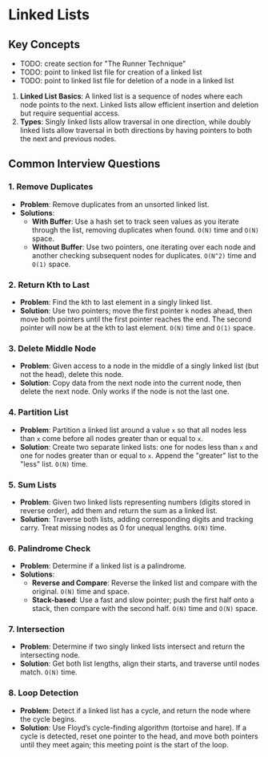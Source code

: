 # Linked Lists

## Key Concepts
- TODO: create section for "The Runner Technique"
- TODO: point to linked list file for creation of a linked list 
- TODO: point to linked list file for deletion of a node in a linked list
1. **Linked List Basics**: A linked list is a sequence of nodes where each node points to the next. Linked lists allow efficient insertion and deletion but require sequential access.
2. **Types**: Singly linked lists allow traversal in one direction, while doubly linked lists allow traversal in both directions by having pointers to both the next and previous nodes.

## Common Interview Questions

### 1. Remove Duplicates
   - **Problem**: Remove duplicates from an unsorted linked list.
   - **Solutions**:
     - **With Buffer**: Use a hash set to track seen values as you iterate through the list, removing duplicates when found. `O(N)` time and `O(N)` space.
     - **Without Buffer**: Use two pointers, one iterating over each node and another checking subsequent nodes for duplicates. `O(N^2)` time and `O(1)` space.

### 2. Return Kth to Last
   - **Problem**: Find the kth to last element in a singly linked list.
   - **Solution**: Use two pointers; move the first pointer `k` nodes ahead, then move both pointers until the first pointer reaches the end. The second pointer will now be at the kth to last element. `O(N)` time and `O(1)` space.

### 3. Delete Middle Node
   - **Problem**: Given access to a node in the middle of a singly linked list (but not the head), delete this node.
   - **Solution**: Copy data from the next node into the current node, then delete the next node. Only works if the node is not the last one.

### 4. Partition List
   - **Problem**: Partition a linked list around a value `x` so that all nodes less than `x` come before all nodes greater than or equal to `x`.
   - **Solution**: Create two separate linked lists: one for nodes less than `x` and one for nodes greater than or equal to `x`. Append the "greater" list to the "less" list. `O(N)` time.

### 5. Sum Lists
   - **Problem**: Given two linked lists representing numbers (digits stored in reverse order), add them and return the sum as a linked list.
   - **Solution**: Traverse both lists, adding corresponding digits and tracking carry. Treat missing nodes as 0 for unequal lengths. `O(N)` time.

### 6. Palindrome Check
   - **Problem**: Determine if a linked list is a palindrome.
   - **Solutions**:
     - **Reverse and Compare**: Reverse the linked list and compare with the original. `O(N)` time and space.
     - **Stack-based**: Use a fast and slow pointer; push the first half onto a stack, then compare with the second half. `O(N)` time and `O(N)` space.

### 7. Intersection
   - **Problem**: Determine if two singly linked lists intersect and return the intersecting node.
   - **Solution**: Get both list lengths, align their starts, and traverse until nodes match. `O(N)` time.

### 8. Loop Detection
   - **Problem**: Detect if a linked list has a cycle, and return the node where the cycle begins.
   - **Solution**: Use Floyd’s cycle-finding algorithm (tortoise and hare). If a cycle is detected, reset one pointer to the head, and move both pointers until they meet again; this meeting point is the start of the loop.